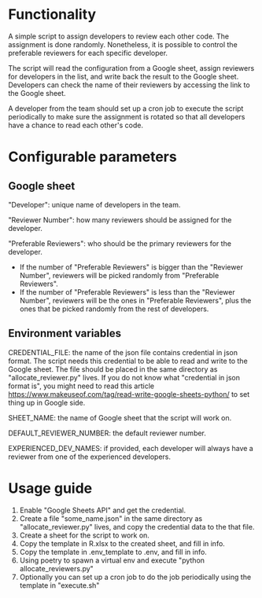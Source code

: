 # Functionality
A simple script to assign developers to review each other code. The assignment is done randomly.
Nonetheless, it is possible to control the preferable reviewers for each specific developer.

The script will read the configuration from a Google sheet, assign reviewers for developers in the list,
and write back the result to the Google sheet. Developers can check the name of their reviewers by accessing 
the link to the Google sheet.

A developer from the team should set up a cron job to execute the script periodically to make sure the assignment is 
rotated so that all developers have a chance to read each other's code.

# Configurable parameters

## Google sheet
"Developer": unique name of developers in the team.

"Reviewer Number": how many reviewers should be assigned for the developer.

"Preferable Reviewers": who should be the primary reviewers for the developer.
- If the number of "Preferable Reviewers" is bigger than the "Reviewer Number", reviewers will be picked randomly from 
"Preferable Reviewers".
- If the number of "Preferable Reviewers" is less than the "Reviewer Number", reviewers will be the ones in 
"Preferable Reviewers", plus the ones that be picked randomly from the rest of developers.

## Environment variables
CREDENTIAL_FILE: the name of the json file contains credential in json format. The script needs this credential to be 
able to read and write to the Google sheet. The file should be placed in the same directory as "allocate_reviewer.py" 
lives. If you do not know what "credential in json format is", you might need to read this article 
https://www.makeuseof.com/tag/read-write-google-sheets-python/ to set thing up in Google side.

SHEET_NAME: the name of Google sheet that the script will work on.

DEFAULT_REVIEWER_NUMBER: the default reviewer number.

EXPERIENCED_DEV_NAMES: if provided, each developer will always have a reviewer from one of the experienced developers. 


# Usage guide
1. Enable "Google Sheets API" and get the credential.
2. Create a file "some_name.json" in the same directory as "allocate_reviewer.py" lives, and copy the credential data 
to the that file.
3. Create a sheet for the script to work on.
4. Copy the template in R.xlsx to the created sheet, and fill in info.
5. Copy the template in .env_template to .env, and fill in info.
6. Using poetry to spawn a virtual env and execute "python allocate_reviewers.py"  
7. Optionally you can set up a cron job to do the job periodically using the template in "execute.sh"
